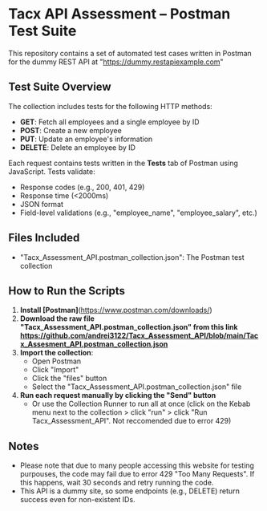 # Tacx API Assessment – Postman Test Suite

This repository contains a set of automated test cases written in Postman for the dummy REST API at "https://dummy.restapiexample.com"

## Test Suite Overview

The collection includes tests for the following HTTP methods:
- **GET**: Fetch all employees and a single employee by ID
- **POST**: Create a new employee
- **PUT**: Update an employee's information
- **DELETE**: Delete an employee by ID

Each request contains tests written in the **Tests** tab of Postman using JavaScript. Tests validate:
- Response codes (e.g., 200, 401, 429)
- Response time (<2000ms)
- JSON format
- Field-level validations (e.g., "employee_name", "employee_salary", etc.)

## Files Included
- "Tacx_Assessment_API.postman_collection.json": The Postman test collection

## How to Run the Scripts
1. **Install [Postman]**(https://www.postman.com/downloads/)
2. **Download the raw file "Tacx_Assessment_API.postman_collection.json" from this link https://github.com/andrei3122/Tacx_Assessment_API/blob/main/Tacx_Assesment_API.postman_collection.json**
3. **Import the collection**:
   - Open Postman
   - Click "Import"
   - Click the "files" button
   - Select the "Tacx_Assessment_API.postman_collection.json" file
4. **Run each request manually by clicking the "Send" button**
   - Or use the Collection Runner to run all at once (click on the Kebab menu next to the collection > click "run" > click "Run Tacx_Assessment_API". Not reccomended due to error 429)

## Notes
- Please note that due to many people accessing this website for testing purpouses, the code may fail due to error 429 "Too Many Requests". If this happens, wait 30 seconds and retry running the code.
- This API is a dummy site, so some endpoints (e.g., DELETE) return success even for non-existent IDs.
